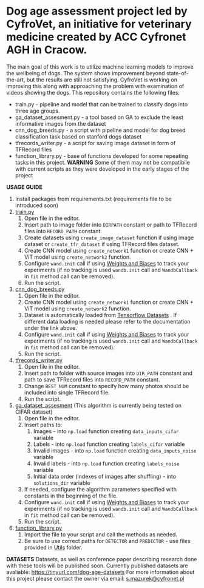 # Dog age assessment project led by CyfroVet, an initiative for veterinary medicine created by ACC Cyfronet AGH in Cracow.

The main goal of this work is to utilize machine learning models to improve the wellbeing of dogs.
The system shows improvement beyond state-of-the-art, but the results are still not satisfying. CyfroVet is working on improving this along with approaching the problem with examination of videos showing the dogs. This repository contains the following files:
- train.py - pipeline and model that can be trained to classify dogs into three age groups. 
- ga_dataset_assesment.py - a tool based on GA to exclude the least informative images from the dataset
- cnn_dog_breeds.py - a script with pipeline and model for dog breed classification task based on stanford dogs dataset
- tfrecords_writer.py - a script for saving image dataset in form of TFRecord files
- function_library.py - base of functions developed for some repeating tasks in this project. **WARNING** Some of them may not be compatibile with current scripts as they were developed in the early stages of the project

**USAGE GUIDE**

1. Install packages from requirements.txt (requirements file to be introduced soon)
2. [train.py](https://github.com/SzymonMazurekAGH/Age_recognition_Cyfrovet/blob/main/train.py)
   1. Open file in the editor.
   2. Insert path to image folder into `DIRPATH` constant or path to TFRecord files into `RECORD_PATH` constant.
   3. Create datasets using `create_image_dataset` function if using image dataset or `create_tfr_dataset` if using TFRecord files dataset.
   4. Create CNN model using `create_network1` function or create CNN + ViT model using `create_network2` function.
   5. Configure `wand.init` call if using [Weights and Biases](https://wandb.ai/site) to track your experiments (if no tracking is used `wandb.init` call and `WandbCallback` in `fit` method call can be removed).
   6. Run the script.
3. [cnn_dog_breeds.py](https://github.com/SzymonMazurekAGH/Age_recognition_Cyfrovet/blob/main/cnn_dog_breeds.py)
   1. Open file in the editor.
   2. Create CNN model using `create_network1` function or create CNN + ViT model using `create_network2` function.
   3. Dataset is automatically loaded from [Tensorflow Datasets](https://www.tensorflow.org/datasets/api_docs/python/tfds) . If different data loading is needed please refer to the documentation under the link above.
   4. Configure `wand.init` call if using [Weights and Biases](https://wandb.ai/site) to track your experiments (if no tracking is used `wandb.init` call and `WandbCallback` in `fit` method call can be removed).
   5. Run the script.
4. [tfrecords_writer.py](https://github.com/SzymonMazurekAGH/Age_recognition_Cyfrovet/blob/main/tfrecords_writer.py)
   1. Open file in the editor.
   2. Insert path to folder with source images into `DIR_PATH` constant and path to save TFRecord files into `RECORD_PATH` constant.
   3. Change `BEST_NUM` constant to specify how many photos should be included into single TFRecord file.
   4. Run the script.
5. [ga_dataset_assesment](https://github.com/SzymonMazurekAGH/Age_recognition_Cyfrovet/blob/main/ga_dataset_assesment.py) (This algorithm is currently being tested on CIFAR dataset)
   1. Open file in the editor.
   2. Insert paths to:
      1. Images - into `np.load` function creating `data_inputs_cifar` variable
      2. Labels - into `np.load` function creating `labels_cifar` variable
      3. Invalid images - into `np.load` function creating `data_inputs_noise` variable
      4. Invalid labels - into `np.load` function creating `labels_noise` variable
      5. Initial data order (indexes of images after shuffling) - into `solutions_dir` variable
   3. If needed, configure the algorithm parameters specified with constants in the beginning of the file.
   4. Configure `wand.init` call if using [Weights and Biases](https://wandb.ai/site) to track your experiments (if no tracking is used `wandb.init` call and `WandbCallback` in `fit` method call can be removed).
   5. Run the script.
6. [function_library.py](https://github.com/SzymonMazurekAGH/Age_recognition_Cyfrovet/blob/main/function_library.py)
   1. Import the file to your script and call the methods as needed.
   2. Be sure to use correct paths for `DETECTOR` and `PREDICTOR` - use files provided in [Utils](https://github.com/SzymonMazurekAGH/Age_recognition_Cyfrovet/tree/main/Utlis) folder.

**DATASETS**
Datasets, as well as conference paper describing research done with these tools will be published soon.
Currently published datasets are avaliable:
https://tinyurl.com/dog-age-datasets
For more information about this project please contact the owner via email: s.mazurek@cyfronet.pl
